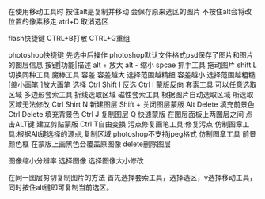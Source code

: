 在使用移动工具时 按住alt是复制并移动 会保存原来选区的图片
			不按住alt会将改位置的像素移走
atrl+D 取消选区

flash快捷键
CTRL+B打散
CTRL+G重组

photoshop快捷键
先选中后操作
photoshop默认文件格式psd保存了图片和图片的图层信息
按键|功能|描述
alt + 放大
alt - 缩小
spcae 抓手工具 拖动图片
shift L 切换同种工具
魔棒工具
容差 容差越大 选择范围越精细
容差越小 选择范围越粗糙
[缩小画笔
]放大画笔
选择
Ctrl Shift I 反选
Ctrl I 蒙版反向
套索工具 可以任意选取区域
多边形套索工具 折线选取区域
磁性套索工具 根据图片自动选取区域 所选取区域无法修改
Ctrl Shirt N 新建图层
Shift + 关闭图层蒙版
Alt Delete 填充前景色
Ctrl Delete 填充背景色
Ctrl J 复制图层
Q 快速蒙版
在图层面板上两图层之间 点击ALT键 建立剪贴蒙版
Ctrl T自由变换
污点修复画笔工具:修复污点
仿制图章工具:根据Alt键选择的源点,复制区域
photoshop不支持jpeg格式
仿制图章工具
前景颜色框
在蒙版上画黑色会覆盖原图像
delete删除图层

图像缩小分辨率
选择图像
选择图像大小修改

在同一图层剪切复制图片的方法
首先选择套索工具，选择选区，v选择移动工具，同时按住alt键即可复制当前选区。